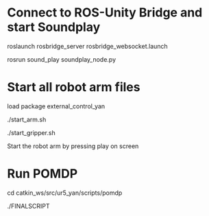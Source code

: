 # Connect to ROS-Unity Bridge and start Soundplay
  roslaunch rosbridge_server rosbridge_websocket.launch
  
  rosrun sound_play soundplay_node.py

# Start all robot arm files
  load package external_control_yan
  
  ./start_arm.sh 
  
  ./start_gripper.sh 
  
  Start the robot arm by pressing play on screen

# Run POMDP
  cd catkin_ws/src/ur5_yan/scripts/pomdp
  
  ./FINALSCRIPT
